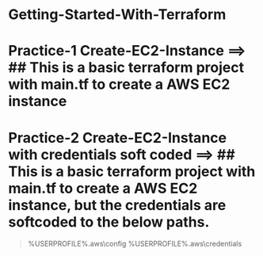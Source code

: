 # Getting-Started-With-Terraform

# Practice-1 Create-EC2-Instance ==> ## This is a basic terraform project with main.tf to create a AWS EC2 instance
# Practice-2 Create-EC2-Instance with credentials soft coded ==> ## This is a basic terraform project with main.tf to create a AWS EC2 instance, but the credentials are softcoded to the below paths.
> %USERPROFILE%\.aws\config
> %USERPROFILE%\.aws\credentials